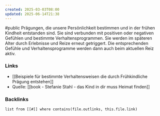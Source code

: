 ```yaml
---
created: 2025-03-03T08:00
updated: 2025-06-14T21:38
---
```

#public
Prägungen, die unsere Persönlichkeit bestimmen und in der frühen Kindheit entstanden sind. Sie sind verbunden mit positiven oder negativen Gefühlen und bestimmte Verhaltensprogrammen. Sie werden im späteren Alter durch Erlebnisse und Reize erneut getriggert. Die entsprechenden Gefühle und Verhaltensprogramme werden dann auch beim aktuellen Reiz aktiv. 

### Links
- [[Beispiele für bestimmte Verhaltensweisen die durch Frühkindliche Prägung entstehen]]
- Quelle: [[book - Stefanie Stahl - das Kind in dir muss Heimat finden]]
### Backlinks
```dataview 
list from [[#]] where contains(file.outlinks, this.file.link)
```

